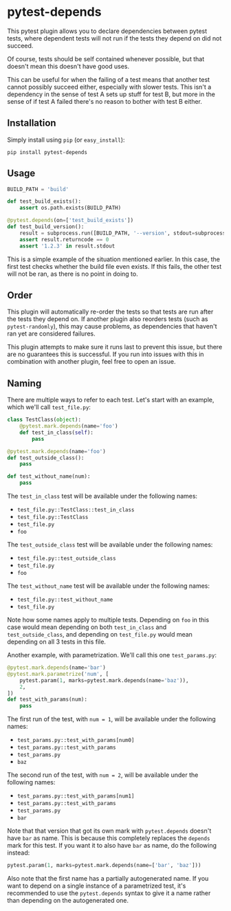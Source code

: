 # pytest-depends

This pytest plugin allows you to declare dependencies between pytest tests, where dependent tests will not run if the
tests they depend on did not succeed.

Of course, tests should be self contained whenever possible, but that doesn't mean this doesn't have good uses.

This can be useful for when the failing of a test means that another test cannot possibly succeed either, especially
with slower tests. This isn't a dependency in the sense of test A sets up stuff for test B, but more in the sense of if
test A failed there's no reason to bother with test B either.

## Installation

Simply install using `pip` (or `easy_install`):

```
pip install pytest-depends
```

## Usage

``` python
BUILD_PATH = 'build'

def test_build_exists():
    assert os.path.exists(BUILD_PATH)

@pytest.depends(on=['test_build_exists'])
def test_build_version():
    result = subprocess.run([BUILD_PATH, '--version', stdout=subprocess.PIPE)
    assert result.returncode == 0
    assert '1.2.3' in result.stdout
```

This is a simple example of the situation mentioned earlier. In this case, the first test checks whether the build file
even exists. If this fails, the other test will not be ran, as there is no point in doing to.

## Order

This plugin will automatically re-order the tests so that tests are run after the tests they depend on. If another
plugin also reorders tests (such as `pytest-randomly`), this may cause problems, as dependencies that haven't ran yet
are considered failures.

This plugin attempts to make sure it runs last to prevent this issue, but there are no guarantees this is successful. If
you run into issues with this in combination with another plugin, feel free to open an issue.

## Naming

There are multiple ways to refer to each test. Let's start with an example, which we'll call `test_file.py`:

``` python
class TestClass(object):
    @pytest.mark.depends(name='foo')
    def test_in_class(self):
        pass

@pytest.mark.depends(name='foo')
def test_outside_class():
    pass

def test_without_name(num):
    pass
```

The `test_in_class` test will be available under the following names:

- `test_file.py::TestClass::test_in_class`
- `test_file.py::TestClass`
- `test_file.py`
- `foo`

The `test_outside_class` test will be available under the following names:

- `test_file.py::test_outside_class`
- `test_file.py`
- `foo`

The `test_without_name` test will be available under the following names:

- `test_file.py::test_without_name`
- `test_file.py`

Note how some names apply to multiple tests. Depending on `foo` in this case would mean depending on both
`test_in_class` and `test_outside_class`, and depending on `test_file.py` would mean depending on all 3 tests in this
file.

Another example, with parametrization. We'll call this one `test_params.py`:

``` python
@pytest.mark.depends(name='bar')
@pytest.mark.parametrize('num', [
    pytest.param(1, marks=pytest.mark.depends(name='baz')),
    2,
])
def test_with_params(num):
    pass
```

The first run of the test, with `num = 1`, will be available under the following names:

- `test_params.py::test_with_params[num0]`
- `test_params.py::test_with_params`
- `test_params.py`
- `baz`

The second run of the test, with `num = 2`, will be available under the following names:

- `test_params.py::test_with_params[num1]`
- `test_params.py::test_with_params`
- `test_params.py`
- `bar`

Note that that version that got its own mark with `pytest.depends` doesn't have `bar` as name. This is because this
completely replaces the `depends` mark for this test. If you want it to also have `bar` as name, do the following
instead:

``` python
pytest.param(1, marks=pytest.mark.depends(name=['bar', 'baz']))
```

Also note that the first name has a partially autogenerated name. If you want to depend on a single instance of a
parametrized test, it's recommended to use the `pytest.depends` syntax to give it a name rather than depending on the
autogenerated one.
